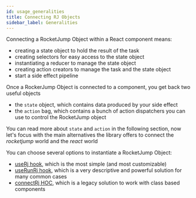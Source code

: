 ```yaml
---
id: usage_generalities
title: Connecting RJ Objects
sidebar_label: Generalities
---
```

Connecting a RocketJump Object within a React component means:

- creating a state object to hold the result of the task
- creating selectors for easy access to the state object
- instantiating a reducer to manage the state object
- creating action creators to manage the task and the state object
- start a side effect pipeline

Once a RockerJump Object is connected to a component, you get back two useful objects
- the `state` object, which contains data produced by your side effect
- the `action` bag, which contains a bunch of action dispatchers you can use to control the RocketJump object

You can read more about `state` and `action` in the following section, now let's focus with the main alternatives the library offers to connect the *rocketjump* world and the *react* world

You can choose several options to instantiate a RocketJump Object:
- [useRj hook](usage_userj.md), which is the most simple (and most customizable)
- [useRunRj hook](usage_userunrj.md), which is a very descriptive and powerful solution for many common cases
- [connectRj HOC](usage_connectrj.md), which is a legacy solution to work with class based components
